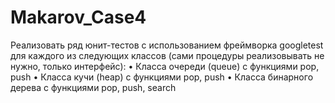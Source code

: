 # Makarov_Case4
Реализовать ряд юнит-тестов с использованием фреймворка googletest для каждого из следующих классов (сами процедуры реализовывать не нужно, только интерфейс): 
<a> •	Класса очереди (queue) с функциями pop, push </a>
<a> •	Класса кучи (heap) с функциями pop, push </a>
<a> •	Класса бинарного дерева с функциями pop, push, search </a>

